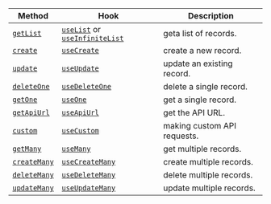 | Method                      | Hook                                                            | Description                 |
| --------------------------- | --------------------------------------------------------------- | --------------------------- |
| [`getList`](#getlist-)      | [`useList`][use-list] or [`useInfiniteList`][use-infinite-list] | geta list of records.       |
| [`create`](#create-)        | [`useCreate`][use-create]                                       | create a new record.        |
| [`update`](#update-)        | [`useUpdate`][use-update]                                       | update an existing record.  |
| [`deleteOne`](#deleteone-)  | [`useDeleteOne`][use-delete]                                    | delete a single record.     |
| [`getOne`](#getone-)        | [`useOne`][use-one]                                             | get a single record.        |
| [`getApiUrl`](#getapiurl-)  | [`useApiUrl`][use-api-url]                                      | get the API URL.            |
| [`custom`](#custom)         | [`useCustom`][use-custom]                                       | making custom API requests. |
| [`getMany`](#getmany)       | [`useMany`][use-many]                                           | get multiple records.       |
| [`createMany`](#createmany) | [`useCreateMany`][use-create-many]                              | create multiple records.    |
| [`deleteMany`](#deletemany) | [`useDeleteMany`][use-delete-many]                              | delete multiple records.    |
| [`updateMany`](#updatemany) | [`useUpdateMany`][use-update-many]                              | update multiple records.    |

[use-api-url]: /docs/api-reference/core/hooks/data/useApiUrl/
[use-create]: /docs/api-reference/core/hooks/data/useCreate/
[use-create-many]: /docs/api-reference/core/hooks/data/useCreateMany/
[use-custom]: /docs/api-reference/core/hooks/data/useCustom/
[use-delete]: /docs/api-reference/core/hooks/data/useDelete/
[use-delete-many]: /docs/api-reference/core/hooks/data/useDeleteMany/
[use-list]: /docs/api-reference/core/hooks/data/useList/
[use-infinite-list]: /docs/api-reference/core/hooks/data/useInfiniteList/
[use-many]: /docs/api-reference/core/hooks/data/useMany/
[use-one]: /docs/api-reference/core/hooks/data/useOne/
[use-update]: /docs/api-reference/core/hooks/data/useUpdate/
[use-update-many]: /docs/api-reference/core/hooks/data/useUpdateMany/
